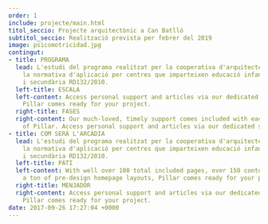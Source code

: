 ```yaml
---
order: 1
include: projecte/main.html
titol_seccio: Projecte arquitectònic a Can Batlló
subtitol_seccio: Realització prevista per febrer del 2019
image: psicomotricidad.jpg
contingut:
- title: PROGRAMA
  lead: L'estudi del programa realitzat per la cooperativa d'arquitectes LaCol segueix
    la normativa d'aplicació per centres que imparteixen educació infantil, primària
    i secundària RD132/2010.
  left-title: ESCALA
  left-content: Access personal support and articles via our dedicated support forum,
    Pillar comes ready for your project.
  right-title: FASES
  right-content: Our much-loved, timely support comes included with each purchase
    of Pillar. Access personal support and articles via our dedicated support forum.
- title: COM SERÀ L'ARCÀDIA
  lead: L'estudi del programa realitzat per la cooperativa d'arquitectes LaCol segueix
    la normativa d'aplicació per centres que imparteixen educació infantil, primària
    i secundària RD132/2010.
  left-title: PATI
  left-content: With well over 100 total included pages, over 150 content blocks and
    a ton of pre-design homepage layouts, Pillar comes ready for your project.
  right-title: MENJADOR
  right-content: Access personal support and articles via our dedicated support forum,
    Pillar comes ready for your project.
date: 2017-09-26 17:27:04 +0000
---
```

